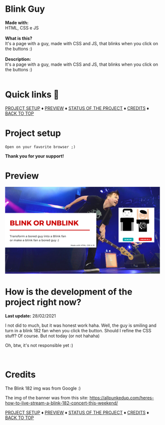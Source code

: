 # Blink Guy

<b>Made with:</b><br/>
HTML, CSS e JS
<br/><br/>
<b>What is this?</b><br/>
It's a page with a guy, made with CSS and JS, that blinks when you click on the buttons :)
<br/><br/>
<b>Description:</b><br/>
It's a page with a guy, made with CSS and JS, that blinks when you click on the buttons :)
<br/><br/>
# Quick links &#128150;
<div>
  
[PROJECT SETUP](#Project-setup) &diams; [PREVIEW](#Preview) &diams; [STATUS OF THE PROJECT](#How-is-the-development-of-the-project-right-now) &diams; [CREDITS](#Credits) &diams; [BACK TO TOP](#Blink-Guy)

<div>

# Project setup
```
Open on your favorite browser ;)
```

<b>Thank you for your support!</b>

# Preview
<img src="./src/img/banner.png" alt="The blink guy ;)" />


# How is the development of the project right now?
<b>Last update:</b> 28/02/2021

I not did to much, but it was honest work haha.
Well, the guy is smiling and turn in a blink 182 fan when you click the button.
Should I refine the CSS stuff? Of course. But not today (or not hahaha)

Oh, btw, it's not responsible yet :)

<br/>

# Credits

The Blink 182 img was from Google :)

The img of the banner was from this site:
https://allpunkedup.com/heres-how-to-live-stream-a-blink-182-concert-this-weekend/


<div>
  
[PROJECT SETUP](#Project-setup) &diams; [PREVIEW](#Preview) &diams; [STATUS OF THE PROJECT](#How-is-the-development-of-the-project-right-now) &diams; [CREDITS](#Credits) &diams; [BACK TO TOP](#Blink-Guy)

<div>

